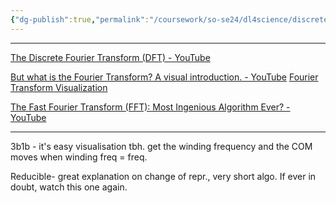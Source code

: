 ```yaml
---
{"dg-publish":true,"permalink":"/coursework/so-se24/dl4science/discrete-fast-fourier-transform-d-fft/","noteIcon":""}
---
```


---
[The Discrete Fourier Transform (DFT) - YouTube](https://www.youtube.com/watch?v=nl9TZanwbBk)

[But what is the Fourier Transform? A visual introduction. - YouTube](https://www.youtube.com/watch?v=spUNpyF58BY)
[Fourier Transform Visualization](https://prajwalsouza.github.io/Experiments/Fourier-Transform-Visualization.html)

[The Fast Fourier Transform (FFT): Most Ingenious Algorithm Ever? - YouTube](https://www.youtube.com/watch?v=h7apO7q16V0&t=1s)



----
3b1b - it's easy visualisation tbh. get the winding frequency and the COM moves when winding freq = freq. 

Reducible- great explanation on change of repr., very short algo. If ever in doubt, watch this one again. 

